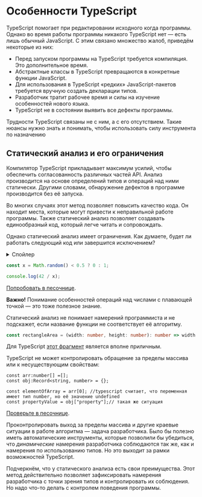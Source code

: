 # Особенности TypeScript

TypeScript помогает при редактировании исходного когда программы. Однако во время работы программы никакого TypeScript нет — есть лишь обычный JavaScript. С этим связано множество жалоб, приведём некоторые из них: 

* Перед запуском программы на TypeScript требуется компиляция. Это дополнительное время.
* Абстрактные классы в TypeScript превращаются в конкретные функции JavaScript.
* Для использования в TypeScript «редких» JavaScript-пакетов требуется вручную создать декларации типов.
* Разработчик тратит рабочее время и силы на изучение особенностей нового языка.
* TypeScript не в состоянии выявить все дефекты программы.

Трудности TypeScript связаны не с ним, а с его отсутствием. Такие нюансы нужно знать и понимать, чтобы использовать силу инструмента по назначению

## Статический анализ и его ограничения

Компилятор TypeScript прикладывает максимум усилий, чтобы обеспечить согласованность различных частей API. Анализ производится на основе определений типов и операций над ними статически. Другими словами, обнаружение дефектов в программе производится без её запуска.

Во многих случаях этот метод позволяет повысить качество кода. Он находит места, которые могут привести к неправильной работе программы. Также статический анализ позволяет создавать единообразный код, который легче читать и сопровождать.

Однако статический анализ имеет ограничения. Как думаете, будет ли работать следующий код или завершится исключением?

<details>
<summary>Спойлер</summary>
Будет работать.
</details>

```typescript
const x = Math.random() < 0.5 ? 0 : 1;

console.log(42 / x);
```

[Попробовать в песочнице](https://www.typescriptlang.org/play?ssl=3&ssc=21&pln=1&pc=1#code/MYewdgzgLgBAHjAvDAsgQygCwHQCc1gAmIAtgBQCUMAPDAAzYCsMA-PTAFwwCMA3AFD9QkEABsAptlEgA5mQAsAJhgB6eBV5A).

**Важно!** Понимание особенностей операций над числами с плавающей точкой — это тоже полезное знание.

Статический анализ не понимает намерений программиста и не подскажет, если название функции не соответствует её алгоритму.

```typescript
const rectangleArea = (width: number, height: number): number => width + height;
```

Для TypeScript [этот фрагмент](https://www.typescriptlang.org/play?#code/MYewdgzgLgBATgU2FAhmA5gGwQQUSmAXhgAoB3ASwBMoALALhjAFcBbAIwTgBoZaEK6WlEYsOXAJSi2nOEQB8MSjVowA1HwFCoAbiA) является вполне приличным.

TypeScript не может контролировать обращение за пределы массива или к несуществующим свойствам:

```tsx
const arr:number[] =[];
const obj:Record<string, number> = {};

const elementOfArray = arr[0]; //typescript считает, что переменная имеет тип number, но её значение undefined
const propertyValue = obj["property"];// такая же ситуация
```

[Проверьте в песочнице](https://www.typescriptlang.org/play?ssl=5&ssc=58&pln=1&pc=1#code/MYewdgzgLgBAhgJwQLjAVwLYCMCmCDaAujALxEDcAUKJLCFgFbIBKOoCAJgDzQICWYAOYAaGOmx4AfKRgBvAL5Vq4aDBwAbHBhxgoAeQBmAQSRwAnjMQEADIXIwA9A6hmADjgjB+r2IEEQQOIggBwggEIggAwggKwgwaL+wYB8IDCA-CDhgAIg4YA8IOGAvCCZoYDyIDCBGZEwwYEJYpi4CKKZ8eHhMIDsIDn+WYENaGAcOAYCOBzKtDCuCCDuCC4AanDqaDgy9Az4AEQjY3guy3ZOJaGAXCB5MIBsIA2BvnHJgblAA).

Проконтролировать выход за пределы массива и другие краевые ситуации в работе алгоритма — задача разработчика. Было бы полезно иметь автоматические инструменты, которые позволили бы убедиться, что *динамические* намерения разработчика соблюдаются так же, как и намерения по использованию типов. Но это выходит за рамки возможностей TypeScript.

Подчеркнём, что у статического анализа есть свои преимущества. Этот метод действительно позволяет зафиксировать намерения разработчика с точки зрения типов и контролировать их соблюдения. Но надо что-то делать с контролем поведения программы.
